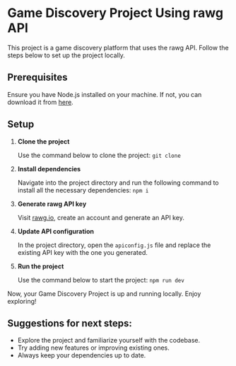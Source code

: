 # Game Discovery Project Using rawg API

This project is a game discovery platform that uses the rawg API. Follow the steps below to set up the project locally.

## Prerequisites

Ensure you have Node.js installed on your machine. If not, you can download it from [here](https://nodejs.org/en/download/).

## Setup

1. **Clone the project**

   Use the command below to clone the project:
   ```git clone```
   
3. **Install dependencies**

   Navigate into the project directory and run the following command to install all the necessary dependencies:
   ```npm i```

5. **Generate rawg API key**

   Visit [rawg.io](https://rawg.io/apidocs), create an account and generate an API key.

6. **Update API configuration**

   In the project directory, open the `apiconfig.js` file and replace the existing API key with the one you generated.

7. **Run the project**

   Use the command below to start the project:
   ```npm run dev```

Now, your Game Discovery Project is up and running locally. Enjoy exploring!

## Suggestions for next steps:

- Explore the project and familiarize yourself with the codebase.
- Try adding new features or improving existing ones.
- Always keep your dependencies up to date.

